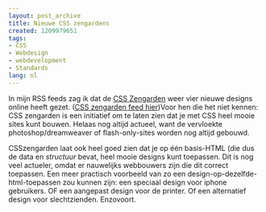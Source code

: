 ```yaml
---
layout: post_archive
title: Nieuwe CSS zengardens
created: 1209979651
tags:
- CSS
- Webdesign
- webdevelopment
- Standards
lang: nl
---
```

In mijn RSS feeds zag ik dat de [CSS Zengarden](http://www.csszengarden.com/?cssfile=/213/213.css&page=0) weer vier nieuwe designs online heeft gezet. ([CSS zengarden feed hier](http://www.csszengarden.com/zengarden.xml))Voor hen die het niet kennen: CSS zengarden is een initiatief om te laten zien dat je met CSS heel mooie sites kunt bouwen. Helaas nog altijd actueel, want de vervloekte photoshop/dreamweaver of flash-only-sites worden nog altijd gebouwd.

CSSzengarden laat ook heel goed zien dat je op één basis-HTML (die dus de data en _structuur_ bevat, heel mooie designs kunt toepassen. Dit is nog veel actueler, omdat er nauwelijks webbouwers zijn die dit correct toepassen. Een meer practisch voorbeeld van zo een design-op-dezelfde-html-toepassen zou kunnen zijn: een speciaal design voor iphone gebruikers. OF een aangepast design voor de printer. Of een alternatief design voor slechtzienden. Enzovoort. <!--break-->
